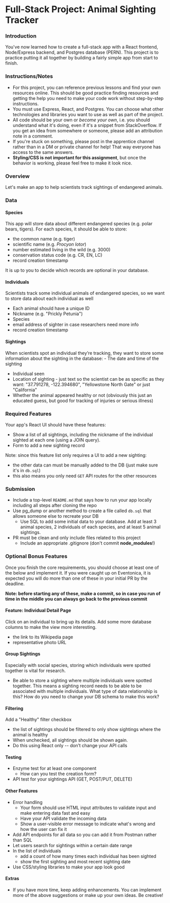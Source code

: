 # Full-Stack Project: Animal Sighting Tracker

### Introduction
You've now learned how to create a full-stack app with a React frontend, Node/Express backend, and Postgres database (PERN). This project is to practice putting it all together by building a fairly simple app from start to finish.

### Instructions/Notes
- For this project, you can reference previous lessons and find your own resources online. This should be good practice finding resources and getting the help you need to make your code work without step-by-step instructions.
- You must use Express, React, and Postgres. You can choose what other technologies and libraries you want to use as well as part of the project.
- All code should be your own or _become your own_, i.e. you should understand what it's doing, even if it's a snippet from StackOverflow. If you get an idea from somewhere or someone, please add an attribution note in a comment.
- If you're stuck on something, please post in the apprentice channel rather than in a DM or private channel for help! That way everyone has access to the same answers.
- **Styling/CSS is not important for this assignment**, but once the behavior is working, please feel free to make it look nice.

### Overview
Let's make an app to help scientists track sightings of endangered animals. 

### Data

#### Species
This app will store data about different endangered species (e.g. polar bears, tigers). For each species, it should be able to store:
- the common name (e.g. tiger)
- scientific name (e.g. _Procyon lotor_)
- number estimated living in the wild (e.g. 3000)
- conservation status code (e.g. CR, EN, LC) 
- record creation timestamp

It is up to you to decide which records are optional in your database.

#### Individuals
Scientists track some individual animals of endangered species, so we want to store data about each individual as well
- Each animal should have a unique ID
- Nickname (e.g. "Prickly Petunia")
- Species
- email address of sighter in case researchers need more info
- record creation timestamp

#### Sightings
When scientists spot an individual they’re tracking, they want to store some information about the sighting in the database: - The date and time of the sighting
- Individual seen
- Location of sighting - just text so the scientist can be as specific as they want: "37.791278, -122.394680", "Yellowstone North Gate" or just "California"
- Whether the animal appeared healthy or not (obviously this just an educated guess, but good for tracking of injuries or serious illness)

### Required Features
Your app's React UI should have these features:
- Show a list of all sightings, including the nickname of the individual sighted at each one (using a JOIN query).
- Form to add a new sighting record

Note: since this feature list only requires a UI to add a new sighting:
- the other data can must be manually added to the DB (just make sure it's in `db.sql`)
- this also means you only need `GET` API routes for the other resources

### Submission
- Include a top-level `README.md` that says how to run your app locally including all steps after cloning the repo 
- Use pg_dump or another method to create a file called `db.sql` that allows someone else to recreate your DB
  - Use SQL to add some initial data to your database. Add at least 3 animal species, 2 individuals of each species, and at least 5 animal sightings.
- PR must be clean and only include files related to this project
  - Include an appropriate .gitignore (don't commit **node_modules**!)

### Optional Bonus Features
Once you finish the core requirements, you should choose at least one of the below and implement it. If you were caught up on Eventonica, it is expected you will do more than one of these in your initial PR by the deadline.

**Note: before starting any of these, make a commit, so in case you run of time in the middle you can always go back to the previous commit**

#### Feature: Individual Detail Page

Click on an individual to bring up its details. Add some more database columns to make the view more interesting.
- the link to its Wikipedia page
- representative photo URL

#### Group Sightings

Especially with social species, storing which individuals were spotted together is vital for research.
- Be able to store a sighting where multiple individuals were spotted together. This means a sighting record needs to be able to be associated with multiple individuals. What type of data relationship is this? How do you need to change your DB schema to make this work?

#### Filtering
Add a "Healthy" filter checkbox
- the list of sightings should be filtered to only show sightings where the animal is healthy
- When unchecked, all sightings should be shown again. 
- Do this using React only -- don’t change your API calls

#### Testing
- Enzyme test for at least one component
  - How can you test the creation form?
- API test for your sightings API (GET, POST/PUT, DELETE)

#### Other Features
- Error handling
  - Your form should use HTML input attributes to validate input and make entering data fast and easy
  - Have your API validate the incoming data
  - Show a user-visible error message to indicate what's wrong and how the user can fix it
- Add API endpoints for all data so you can add it from Postman rather than SQL
- Let users search for sightings within a certain date range
- In the list of individuals
  - add a count of how many times each individual has been sighted
  - show the first sighting and most recent sighting date
- Use CSS/styling libraries to make your app look good

#### Extras
- If you have more time, keep adding enhancements. You can implement more of the above suggestions or make up your own ideas. Be creative!

